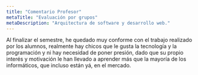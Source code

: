 ```yaml
---
title: "Comentario Profesor"
metaTitle: "Evaluación por grupos"
metaDescription: "Arquitectura de software y desarrollo web."
---
```


Al finalizar el semestre, he quedado muy conforme con el trabajo realizado por los alumnos, realmente hay chicos que le gusta la tecnología y la programación y ni hay necesidad de poner presión, dado que su propio interés y motivación le han llevado a aprender más que la mayoría de los informáticos, que incluso están yá, en el mercado.